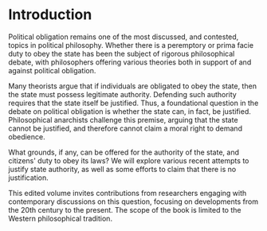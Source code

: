 # Introduction

Political obligation remains one of the most discussed, and contested, topics in political philosophy. Whether there is
a peremptory or prima facie duty to obey the state has been the subject of rigorous philosophical debate, with
philosophers offering various theories both in support of and against political obligation. 
 
Many theorists argue that if individuals are obligated to obey the state, then the state must possess legitimate
authority. Defending such authority requires that the state itself be justified. Thus, a foundational question in the
debate on political obligation is whether the state can, in fact, be justified. Philosophical anarchists challenge this
premise, arguing that the state cannot be justified, and therefore cannot claim a moral right to demand obedience. 

What grounds, if any, can be offered for the authority of the state, and citizens' duty to obey its laws? We will
explore various recent attempts to justify state authority, as well as some efforts to claim that there is no
justification.

This edited volume invites contributions from researchers engaging with contemporary discussions on this question,
focusing on developments from the 20th century to the present. The scope of the book is limited to the Western
philosophical tradition. 


